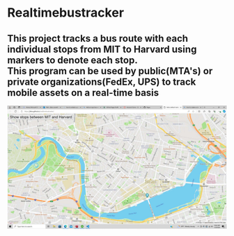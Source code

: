 # Realtimebustracker
<h2> This project tracks a bus route with each individual stops from MIT to Harvard using markers to denote each stop.<br>
This program can be used by public(MTA's) or private organizations(FedEx, UPS) to track mobile assets on a real-time basis<br>
</h2>
<img src="bustracker.jpg" />
